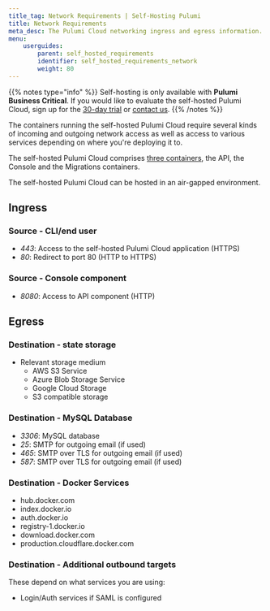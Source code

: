 ```yaml
---
title_tag: Network Requirements | Self-Hosting Pulumi
title: Network Requirements
meta_desc: The Pulumi Cloud networking ingress and egress information.
menu:
    userguides:
        parent: self_hosted_requirements
        identifier: self_hosted_requirements_network
        weight: 80
---
```


{{% notes type="info" %}}
Self-hosting is only available with **Pulumi Business Critical**. If you would like to evaluate the self-hosted Pulumi Cloud, sign up for the [30-day trial](/product/self-hosted#self-hosted-trial) or [contact us](/contact/).
{{% /notes %}}

The containers running the self-hosted Pulumi Cloud require several kinds of incoming and outgoing network access as well as access to various services depending on where you're deploying it to.

The self-hosted Pulumi Cloud comprises [three containers](/docs/guides/self-hosted/components), the API, the Console and the Migrations containers.

The self-hosted Pulumi Cloud can be hosted in an air-gapped environment.

## Ingress

### Source - CLI/end user

- *443*: Access to the self-hosted Pulumi Cloud application (HTTPS)
- *80*: Redirect to port 80 (HTTP to HTTPS)

### Source - Console component

- *8080*: Access to API component (HTTP)

## Egress

### Destination - state storage

- Relevant storage medium
    - AWS S3 Service
    - Azure Blob Storage Service
    - Google Cloud Storage
    - S3 compatible storage

### Destination - MySQL Database

- *3306*: MySQL database
- *25*: SMTP for outgoing email (if used)
- *465*: SMTP over TLS for outgoing email (if used)
- *587*: SMTP over TLS for outgoing email (if used)

### Destination - Docker Services

- hub.docker.com
- index.docker.io
- auth.docker.io
- registry-1.docker.io
- download.docker.com
- production.cloudflare.docker.com

### Destination - Additional outbound targets

These depend on what services you are using:

- Login/Auth services if SAML is configured
